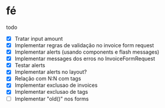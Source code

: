# fé

todo
- [X] Tratar input amount
- [X] Implementar regras de validação no invoice form request
- [X] Implementar alerts (usando components e flash messages)
- [X] Implementar messages dos erros no InvoiceFormRequest
- [x] Testar alerts
- [X] Implementar alerts no layout?
- [X] Relação com N:N com tags
- [X] Implementar exclusao de invoices
- [X] Implementar exclusao de tags
- [ ] Implementar "old()" nos forms
